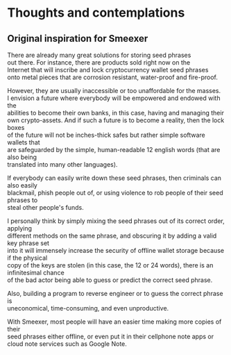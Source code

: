 # Thoughts and contemplations 

## Original inspiration for Smeexer

There are already many great solutions for storing seed phrases\
out there. For instance, there are products sold right now on the\
Internet that will inscribe and lock cryptocurrency wallet seed phrases\
onto metal pieces that are corrosion resistant, water-proof and fire-proof.

However, they are usually inaccessible or too unaffordable for the masses.\
I envision a future where everybody will be empowered and endowed with the\
abilities to become their own banks, in this case, having and managing their\
own crypto-assets. And if such a future is to become a reality, then the lock boxes\
of the future will not be inches-thick safes but rather simple software wallets that\
are safeguarded by the simple, human-readable 12 english words (that are also being\
translated into many other languages). 

If everybody can easily write down these seed phrases, then criminals can also easily\
blackmail, phish people out of, or using violence to rob people of their seed phrases to\
steal other people's funds. 

I personally think by simply mixing the seed phrases out of its correct order, applying\
different methods on the same phrase, and obscuring it by adding a valid key phrase set\
into it will immensely increase the security of offline wallet storage because if the physical\
copy of the keys are stolen (in this case, the 12 or 24 words), there is an infinitesimal chance\
of the bad actor being able to guess or predict the correct seed phrase.

Also, building a program to reverse engineer or to guess the correct phrase is\
uneconomical, time-consuming, and even unproductive. 

With Smeexer, most people will have an easier time making more copies of their\
seed phrases either offline, or even put it in their cellphone note apps or\
cloud note services such as Google Note. 